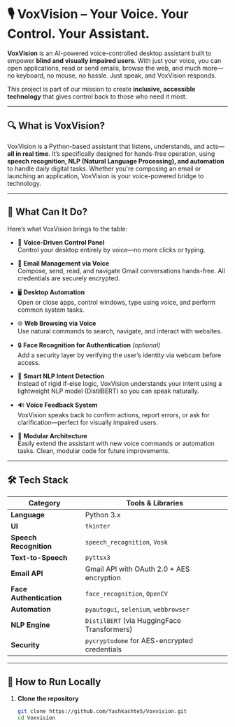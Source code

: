 # 🎙️ VoxVision – Your Voice. Your Control. Your Assistant.

**VoxVision** is an AI-powered voice-controlled desktop assistant built to empower **blind and visually impaired users**. With just your voice, you can open applications, read or send emails, browse the web, and much more—no keyboard, no mouse, no hassle. Just speak, and VoxVision responds.

This project is part of our mission to create **inclusive, accessible technology** that gives control back to those who need it most.

---

## 🔍 What is VoxVision?

VoxVision is a Python-based assistant that listens, understands, and acts—**all in real time**. It’s specifically designed for hands-free operation, using **speech recognition, NLP (Natural Language Processing), and automation** to handle daily digital tasks. Whether you're composing an email or launching an application, VoxVision is your voice-powered bridge to technology.

---

## 🚀 What Can It Do?

Here’s what VoxVision brings to the table:

- 🎤 **Voice-Driven Control Panel**  
  Control your desktop entirely by voice—no more clicks or typing.

- 📧 **Email Management via Voice**  
  Compose, send, read, and navigate Gmail conversations hands-free. All credentials are securely encrypted.

- 🖥️ **Desktop Automation**  
  Open or close apps, control windows, type using voice, and perform common system tasks.

- 🌐 **Web Browsing via Voice**  
  Use natural commands to search, navigate, and interact with websites.

- 🔒 **Face Recognition for Authentication** *(optional)*  
  Add a security layer by verifying the user’s identity via webcam before access.

- 🧠 **Smart NLP Intent Detection**  
  Instead of rigid if-else logic, VoxVision understands your intent using a lightweight NLP model (DistilBERT) so you can speak naturally.

- 🔊 **Voice Feedback System**  
  VoxVision speaks back to confirm actions, report errors, or ask for clarification—perfect for visually impaired users.

- 🧩 **Modular Architecture**  
  Easily extend the assistant with new voice commands or automation tasks. Clean, modular code for future improvements.

---

## 🛠️ Tech Stack

| Category | Tools & Libraries |
|----------|-------------------|
| **Language** | Python 3.x |
| **UI** | `tkinter` |
| **Speech Recognition** | `speech_recognition`, `Vosk` |
| **Text-to-Speech** | `pyttsx3` |
| **Email API** | Gmail API with OAuth 2.0 + AES encryption |
| **Face Authentication** | `face_recognition`, `OpenCV` |
| **Automation** | `pyautogui`, `selenium`, `webbrowser` |
| **NLP Engine** | `DistilBERT` (via HuggingFace Transformers) |
| **Security** | `pycryptodome` for AES-encrypted credentials |

---

## 🧪 How to Run Locally

1. **Clone the repository**  
   ```bash
   git clone https://github.com/Yashkashte5/Voxvision.git
   cd Voxvision
